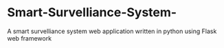 # Smart-Survelliance-System-
A smart survelliance system web application written in python using Flask web framework 
